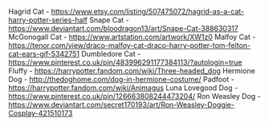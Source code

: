 Hagrid Cat - https://www.etsy.com/listing/507475072/hagrid-as-a-cat-harry-potter-series-half
Snape Cat - https://www.deviantart.com/bloodragon13/art/Snape-Cat-388630317
McGonogall Cat - https://www.artstation.com/artwork/XW1z0
Malfoy Cat - https://tenor.com/view/draco-malfoy-cat-draco-harry-potter-tom-felton-cat-ears-gif-5342751
Dumbledore Cat - https://www.pinterest.co.uk/pin/483996291177384113/?autologin=true
Fluffy - https://harrypotter.fandom.com/wiki/Three-headed_dog
Hermione Dog - http://thedoghome.com/dog-in-hermione-costume/
Padfoot - https://harrypotter.fandom.com/wiki/Animagus
Luna Lovegood Dog - https://www.pinterest.co.uk/pin/126663808244473204/
Ron Weasley Dog - https://www.deviantart.com/secret170193/art/Ron-Weasley-Doggie-Cosplay-421510173
